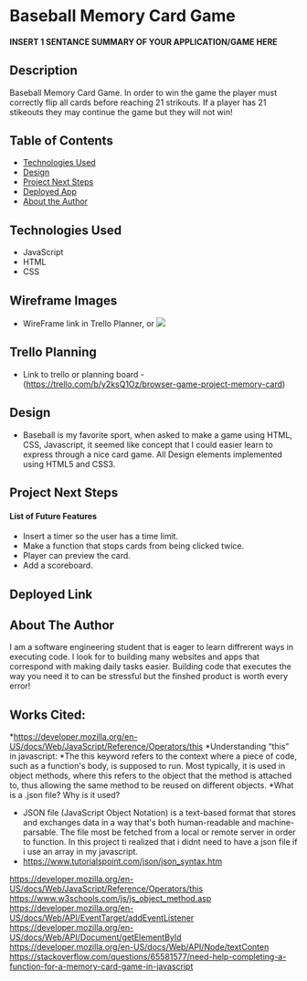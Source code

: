 # Baseball Memory Card Game

#### INSERT 1 SENTANCE SUMMARY OF YOUR APPLICATION/GAME HERE
<!-- <img src="path to your game screenshot" alt="Description of Screenshot"/>

<img src="path to your gif/video" style="width:100vw; height:100vh" alt="Text describing your video"/> -->

## Description
Baseball Memory Card Game. In order to win the game the player must correctly flip all cards before reaching 21 strikouts.
If a player has 21 stikeouts they may continue the game but they will not win!

## Table of Contents
* [Technologies Used](#technologiesused)
* [Design](#design)
* [Project Next Steps](#nextsteps)
* [Deployed App](#deployment)
* [About the Author](#author)

## <a name="technologiesused"></a>Technologies Used
* JavaScript
* HTML
* CSS


## Wireframe Images
* WireFrame link in Trello Planner, or <img src="path to wireframe images">

## Trello Planning
* Link to trello or planning board - (https://trello.com/b/y2ksQ1Oz/browser-game-project-memory-card)

## <a name="design"></a>Design
* Baseball is my favorite sport, when asked to make a game using HTML, CSS, Javascript, it seemed like concept that I could easier learn to express through a nice card game. All Design elements implemented using HTML5 and CSS3. 


## <a name="nextsteps"></a>Project Next Steps
#### List of Future Features
* Insert a timer so the user has a time limit.
* Make a function that stops cards from being clicked twice.
* Player can preview the card.
* Add a scoreboard. 


## <a name="deployment"></a>Deployed Link
<!-- [Netlify]([https://wonderful-brahmagupta-6a75d3.netlify.com](https://connect4pc.netlify.app/))

* You can view the repository:
[Github.com](https://github.com/ochouno2364/Browser-Game-Memory/blob/main/app.js)
* If unable to view please go live locally through VS Code -->

## <a name="author"></a>About The Author
I am a software engineering student that is eager to learn diffrerent ways in executing code. I look for to building many websites and apps that correspond with making daily tasks easier. Building code that executes the way you need it to can be stressful but the finshed product is worth every error!
    
## Works Cited:
*https://developer.mozilla.org/en-US/docs/Web/JavaScript/Reference/Operators/this
*Understanding “this” in javascript: 
*The this keyword refers to the context where a piece of code, such as a function's body, is supposed to run. Most typically, it is used in object methods, where this refers to the object that the method is attached to, thus allowing the same method to be reused on different objects.
*What is a .json file? Why is it used?
- JSON file (JavaScript Object Notation) is a text-based format that stores and exchanges data in a way that's both human-readable and machine-parsable. The file most be fetched from a local or remote server in order to function. In this project ti realized that i didnt need to have a json file if i use an array in my javascript.
- https://www.tutorialspoint.com/json/json_syntax.htm

https://developer.mozilla.org/en-US/docs/Web/JavaScript/Reference/Operators/this
https://www.w3schools.com/js/js_object_method.asp
https://developer.mozilla.org/en-US/docs/Web/API/EventTarget/addEventListener
https://developer.mozilla.org/en-US/docs/Web/API/Document/getElementById
https://developer.mozilla.org/en-US/docs/Web/API/Node/textConten
https://stackoverflow.com/questions/65581577/need-help-completing-a-function-for-a-memory-card-game-in-javascript
